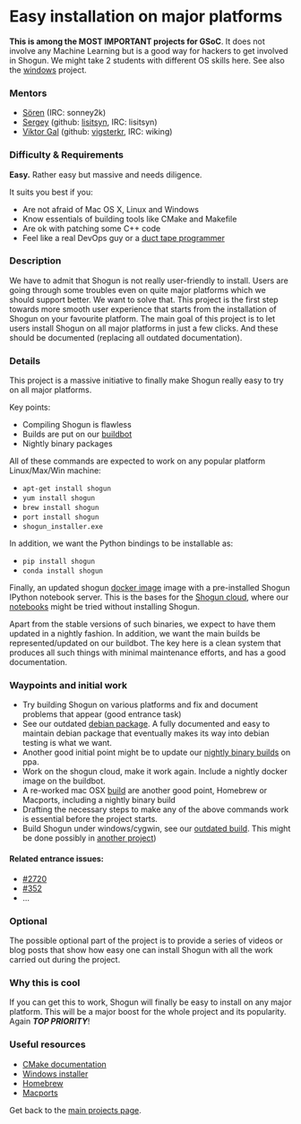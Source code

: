 # Easy installation on major platforms
**This is among the MOST IMPORTANT projects for GSoC**. It does not involve any Machine Learning but is a good way for hackers to get involved in Shogun. We might take 2 students with different OS skills here.
See also the [windows](GSoC_2015_windows) project.

### Mentors
 * [Sören](https://github.com/shogun-toolbox/shogun/wiki/AUTHORS) (IRC: sonney2k)
 * [Sergey](Sergey%20Lisitsyn) (github: [lisitsyn](https://github.com/lisitsyn), IRC: lisitsyn)
 * [Viktor Gal](http://maeth.com/) (github: [vigsterkr](https://github.com/vigsterkr), IRC: wiking)

### Difficulty & Requirements

**Easy.**
Rather easy but massive and needs diligence.


It suits you best if you:

* Are not afraid of Mac OS X, Linux and Windows
* Know essentials of building tools like CMake and Makefile
* Are ok with patching some C++ code
* Feel like a real DevOps guy or a [duct tape programmer](http://www.joelonsoftware.com/items/2009/09/23.html)

### Description

We have to admit that Shogun is not really user-friendly to install. Users are going through some troubles even on quite major platforms which we should support better. We want to solve that. This project is the first step towards more smooth user experience that starts from the installation of Shogun on your favourite platform. The main goal of this project is to let users install Shogun on all major platforms in just a few clicks. And these should be documented (replacing all outdated documentation).

### Details

This project is a massive initiative to finally make Shogun really easy to try on all major platforms. 

Key points:
 * Compiling Shogun is flawless
 * Builds are put on our [buildbot](http://buildbot.shogun-toolbox.org/)
 * Nightly binary packages

All of these commands are expected to work on any popular platform Linux/Max/Win machine:
 * ```apt-get install shogun```
 * ```yum install shogun```
 * ```brew install shogun```
 * ```port install shogun```
 * ```shogun_installer.exe```

In addition, we want the Python bindings to be installable as:
 * ```pip install shogun```
 * ```conda install shogun```

Finally, an updated shogun [docker image](https://www.docker.com/) image with a pre-installed Shogun IPython notebook server. This is the bases for the [Shogun cloud](https://github.com/shogun-toolbox/shogun-cloud), where our [notebooks](http://www.shogun-toolbox.org/page/documentation/notebook) might be tried without installing Shogun.

Apart from the stable versions of such binaries, we expect to have them updated in a nightly fashion. In addition, we want the main builds be represented/updated on our buildbot. The key here is a clean system that produces all such things with minimal maintenance efforts, and has a good documentation.

### Waypoints and initial work
 * Try building Shogun on various platforms and fix and document problems that appear (good entrance task)
 * See our outdated [debian package](https://packages.debian.org/source/sid/shogun). A fully documented and easy to maintain debian package that eventually makes its way into debian testing is what we want.
 * Another good initial point might be to update our [nightly binary builds](https://launchpad.net/~shogun-daily/+archive/ubuntu/ppa) on ppa.
 * Work on the shogun cloud, make it work again. Include a nightly docker image on the buildbot.
 * A re-worked mac OSX [build](http://buildbot.shogun-toolbox.org/builders/osx2%20-%20modular_interfaces) are another good point, Homebrew or Macports, including a nightly binary build
 * Drafting the necessary steps to make any of the above commands work is essential before the project starts.
 * Build Shogun under windows/cygwin, see our [outdated build](http://buildbot.shogun-toolbox.org/builders/cyg1%20-%20libshogun). This might be done possibly in [another project](GSoC_2015_windows))

#### Related entrance issues:
 * [#2720](https://github.com/shogun-toolbox/shogun/issues/2720)
 * [#352](https://github.com/shogun-toolbox/shogun/issues/352)
 * ...

### Optional
The possible optional part of the project is to provide a series of videos or blog posts that show how easy one can install Shogun with all the work carried out during the project.

### Why this is cool
If you can get this to work, Shogun will finally be easy to install on any major platform. This will be a major boost for the whole project and its popularity. Again ***TOP PRIORITY***!

### Useful resources
* [CMake documentation](http://www.cmake.org/documentation/)
* [Windows installer](https://msdn.microsoft.com/en-us/library/cc185688(v=vs.85).aspx)
* [Homebrew](http://brew.sh/)
* [Macports](https://www.macports.org/)

Get back to the [main projects page](Google%20Summer%20of%20Code%202016%20Projects).